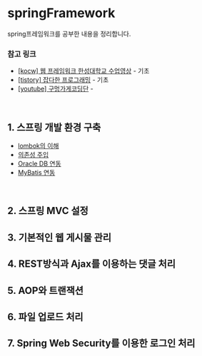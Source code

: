 # springFramework
spring프레임워크를 공부한 내용을 정리합니다.

### 참고 링크
* [[kocw] 웹 프레임워크 한성대학교 수업영상](http://www.kocw.net/home/search/kemView.do?kemId=1189891) - 기초
* [[tistory] 잡다한 프로그래밍](https://diqmwl-programming.tistory.com/category/%ED%94%84%EB%A1%9C%EA%B7%B8%EB%9E%98%EB%B0%8D/Spring) - 기초
* [[youtube] 구멍가게코딩단](https://www.youtube.com/channel/UCDSOG5uxzNiTPrlAgbE59dA/videos) - 
<br>


## 1. 스프링 개발 환경 구축
* [lombok의 이해](https://github.com/ty990520/springFramework/blob/main/01.md)
* [의존성 주입](https://github.com/ty990520/springFramework/blob/main/02.md)
* [Oracle DB 연동](https://github.com/ty990520/springFramework/blob/main/03.md)
* [MyBatis 연동](https://github.com/ty990520/springFramework/blob/main/04.md)
<br>

## 2. 스프링 MVC 설정

## 3. 기본적인 웹 게시물 관리

## 4. REST방식과 Ajax를 이용하는 댓글 처리

## 5. AOP와 트랜잭션

## 6. 파일 업로드 처리

## 7. Spring Web Security를 이용한 로그인 처리
